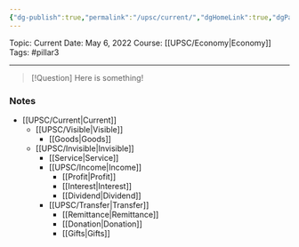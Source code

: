 ```yaml
---
{"dg-publish":true,"permalink":"/upsc/current/","dgHomeLink":true,"dgPassFrontmatter":false}
---
```


Topic: Current
Date: May 6, 2022
Course: [[UPSC/Economy|Economy]]
Tags: #pillar3 

---

> [!Question]
> Here is something! 


### Notes
-  [[UPSC/Current|Current]]
	- [[UPSC/Visible|Visible]]
		- [[Goods|Goods]]
	- [[UPSC/Invisible|Invisible]]
		- [[Service|Service]]
		- [[UPSC/Income|Income]]
			- [[Profit|Profit]]
			- [[Interest|Interest]]
			- [[Dividend|Dividend]]
		- [[UPSC/Transfer|Transfer]]
			- [[Remittance|Remittance]]
			- [[Donation|Donation]]
			- [[Gifts|Gifts]]



